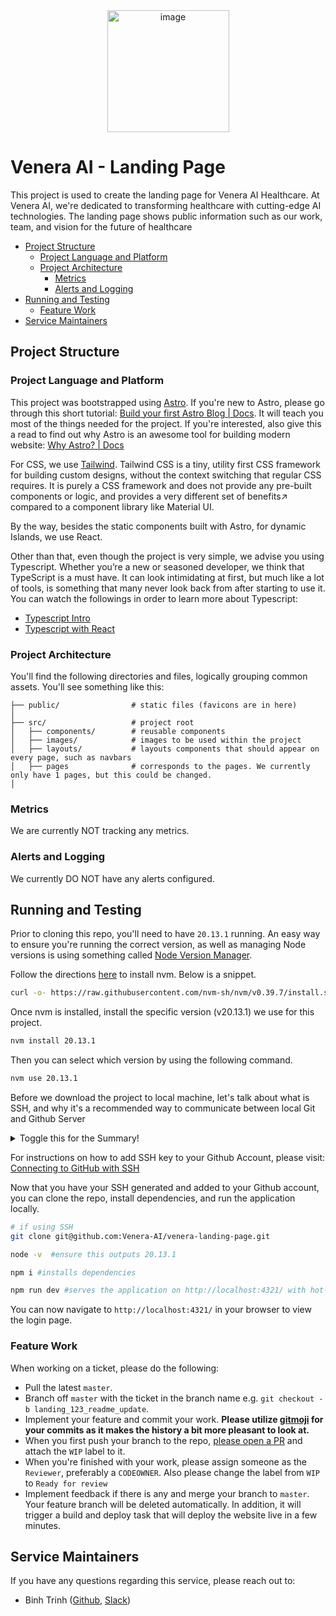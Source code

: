 <div align="center">
  <img width="195" alt="image" src="https://github.com/Venera-AI/venera-landing-page/assets/89487473/6955b0f3-527a-478d-b00f-138779e32c04">
</div>


# Venera AI - Landing Page

This project is used to create the landing page for Venera AI Healthcare. At Venera AI, we're dedicated to transforming healthcare with cutting-edge AI technologies. The landing page shows public information such as our work, team, and vision for the future of healthcare

- [Project Structure](#project-structure)
  - [Project Language and Platform](#project-language-and-platform)
  - [Project Architecture](#project-architecture)
    - [Metrics](#metrics)
    - [Alerts and Logging](#alerts-and-logging)
- [Running and Testing](#running-and-testing)
  - [Feature Work](#feature-work)
- [Service Maintainers](#service-maintainers)

## Project Structure

### Project Language and Platform

This project was bootstrapped using [Astro](https://astro.build/). If you're new to Astro, please go through this short tutorial: [Build your first Astro Blog | Docs](https://docs.astro.build/en/tutorial/0-introduction/). It will teach you most of the things needed for the project. If you're interested, also give this a read to find out why Astro is an awesome tool for building modern website: [Why Astro? | Docs](https://docs.astro.build/en/concepts/why-astro/)

For CSS, we use [Tailwind](https://tailwindcss.com/). Tailwind CSS is a tiny, utility first CSS framework for building custom designs, without the context switching that regular CSS requires. It is purely a CSS framework and does not provide any pre-built components or logic, and provides a very different set of benefits↗ compared to a component library like Material UI.

By the way, besides the static components built with Astro, for dynamic Islands, we use React.

Other than that, even though the project is very simple, we advise you using Typescript. Whether you’re a new or seasoned developer, we think that TypeScript is a must have. It can look intimidating at first, but much like a lot of tools, is something that many never look back from after starting to use it. You can watch the followings in order to learn more about Typescript:

- [Typescript Intro](https://www.totaltypescript.com/tutorials/beginners-typescript)
- [Typescript with React](https://www.totaltypescript.com/tutorials/react-with-typescript)

### Project Architecture

You'll find the following directories and files, logically grouping common assets. You'll see something like this:

```
├── public/                # static files (favicons are in here)
│
├── src/                   # project root
│   ├── components/        # reusable components
│   ├── images/            # images to be used within the project
│   ├── layouts/           # layouts components that should appear on every page, such as navbars
│   ├── pages              # corresponds to the pages. We currently only have 1 pages, but this could be changed.
│

```

### Metrics

We are currently NOT tracking any metrics.

### Alerts and Logging

We currently DO NOT have any alerts configured.

## Running and Testing

Prior to cloning this repo, you'll need to have `20.13.1` running. An easy way to ensure you're running the correct version, as well as managing Node versions is using something called [Node Version Manager](https://github.com/nvm-sh/nvm).

Follow the directions [here](https://github.com/nvm-sh/nvm) to install nvm. Below is a snippet.

```bash
curl -o- https://raw.githubusercontent.com/nvm-sh/nvm/v0.39.7/install.sh | bash
```

Once nvm is installed, install the specific version (v20.13.1) we use for this project.

```bash
nvm install 20.13.1
```

Then you can select which version by using the following command.

```bash
nvm use 20.13.1
```

Before we download the project to local machine, let's talk about what is SSH, and why it's a recommended way to communicate between local Git and Github Server

<details>
<summary>Toggle this for the Summary!</summary>

```
SSH (Secure Shell) is a cryptographic network protocol that allows secure communication between two computers over an unsecured network. It provides strong encryption and authentication mechanisms, ensuring that data transmitted between the client and server remains confidential and secure from eavesdropping or tampering.

To establish a secure connection using SSH, a client initiates a connection request to a remote server. The server responds by authenticating the client's identity using cryptographic keys. Once authenticated, an encrypted tunnel is established through which data can be exchanged securely between the client and server. This encrypted tunnel prevents unauthorized access to the data being transmitted.

SSH is commonly used for various purposes, including remote login, remote command execution, and secure file transfer. It's widely utilized by system administrators, developers, and anyone who needs to access or manage remote systems securely over the internet.
```

</details>

For instructions on how to add SSH key to your Github Account, please visit: [Connecting to GitHub with SSH](https://docs.github.com/en/authentication/connecting-to-github-with-ssh)

Now that you have your SSH generated and added to your Github account, you can clone the repo, install dependencies, and run the application locally.

```bash
# if using SSH
git clone git@github.com:Venera-AI/venera-landing-page.git

node -v  #ensure this outputs 20.13.1

npm i #installs dependencies

npm run dev #serves the application on http://localhost:4321/ with hot-reloading
```

You can now navigate to `http://localhost:4321/` in your browser to view the login page.

### Feature Work

When working on a ticket, please do the following:

- Pull the latest `master`.
- Branch off `master` with the ticket in the branch name e.g. `git checkout -b landing_123_readme_update`.
- Implement your feature and commit your work. **Please utilize [gitmoji](https://github.com/carloscuesta/gitmoji) for your commits as it makes the history a bit more pleasant to look at.**
- When you first push your branch to the repo, [please open a PR](https://docs.github.com/en/pull-requests/collaborating-with-pull-requests/proposing-changes-to-your-work-with-pull-requests/creating-a-pull-request) and attach the `WIP` label to it.
- When you're finished with your work, please assign someone as the `Reviewer`, preferably a `CODEOWNER`. Also please change the label from `WIP` to `Ready for review`
- Implement feedback if there is any and merge your branch to `master`. Your feature branch will be deleted automatically. In addition, it will trigger a build and deploy task that will deploy the website live in a few minutes.

## Service Maintainers

If you have any questions regarding this service, please reach out to:

- Binh Trinh ([Github](https://github.com/kyle-trinh), [Slack](https://veneraai.slack.com/team/U0720022NJZ))
